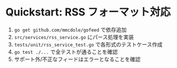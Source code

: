 # Quickstart: RSS フォーマット対応

1. `go get github.com/mmcdole/gofeed` で依存追加
2. `src/services/rss_service.go` にパース処理を実装
3. `tests/unit/rss_service_test.go` で各形式のテストケース作成
4. `go test ./...` で全テストが通ることを確認
5. サポート外/不正なフィードはエラーとなることを確認
